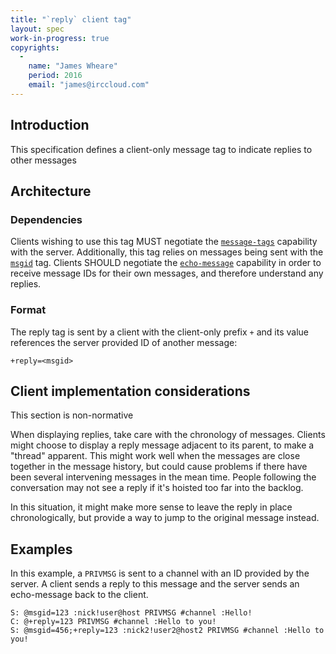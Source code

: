 ```yaml
---
title: "`reply` client tag"
layout: spec
work-in-progress: true
copyrights:
  -
    name: "James Wheare"
    period: 2016
    email: "james@irccloud.com"
---
```


## Introduction

This specification defines a client-only message tag to indicate replies to other messages

## Architecture

### Dependencies

Clients wishing to use this tag MUST negotiate the [`message-tags`](../extensions/message-tags.html) capability with the server. Additionally, this tag relies on messages being sent with the [`msgid`](../extensions/message-ids.html) tag. Clients SHOULD negotiate the [`echo-message`](../extensions/echo-message.html) capability in order to receive message IDs for their own messages, and therefore understand any replies.

### Format

The reply tag is sent by a client with the client-only prefix `+` and its value references the server provided ID of another message:

    +reply=<msgid>

## Client implementation considerations

This section is non-normative

When displaying replies, take care with the chronology of messages. Clients might choose to display a reply message adjacent to its parent, to make a "thread" apparent. This might work well when the messages are close together in the message history, but could cause problems if there have been several intervening messages in the mean time. People following the conversation may not see a reply if it's hoisted too far into the backlog.

In this situation, it might make more sense to leave the reply in place chronologically, but provide a way to jump to the original message instead.

## Examples

In this example, a `PRIVMSG` is sent to a channel with an ID provided by the server. A client sends a reply to this message and the server sends an echo-message back to the client.

    S: @msgid=123 :nick!user@host PRIVMSG #channel :Hello!
    C: @+reply=123 PRIVMSG #channel :Hello to you!
    S: @msgid=456;+reply=123 :nick2!user2@host2 PRIVMSG #channel :Hello to you!
